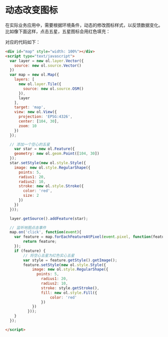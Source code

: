 # 动态改变图标

在实际业务应用中，需要根据环境条件，动态的修改图标样式，以反馈数据变化。 比如像下面这样，点击五星，五星图标会用红色填充：


<head>                  
	<link href="../src/ol3.13.1/ol.css" rel="stylesheet" type="text/css" />
	<script type="text/javascript" src="../src/ol3.13.1/ol.js" charset="utf-8"></script>
</head>
<div id="map" style="width: 100%"></div>
<script type="text/javascript">
  var layer = new ol.layer.Vector({
    source: new ol.source.Vector()
  })
  var map = new ol.Map({
    layers: [
      new ol.layer.Tile({
        source: new ol.source.OSM()
      }), 
      layer
    ],
    target: 'map',
    view: new ol.View({
      projection: 'EPSG:4326',
      center: [104, 30],
      zoom: 10
    })
  });

	var star = new ol.Feature({
    geometry: new ol.geom.Point([104, 30])
  });
  star.setStyle(new ol.style.Style({
    image: new ol.style.RegularShape({
      points: 5,
      radius1: 20,
      radius2: 10,
      stroke: new ol.style.Stroke({
      	color: 'red',
      	size: 2
      })
    })
  }));

  layer.getSource().addFeature(star);

  map.on('click', function(event){
  	var feature = map.forEachFeatureAtPixel(event.pixel, function(feature){
  		return feature;
  	});
  	if (feature) {
  		var style = feature.getStyle().getImage();
  		feature.setStyle(new ol.style.Style({
		    image: new ol.style.RegularShape({
		      points: 5,
	  			radius1: 20,
	  			radius2: 10,
	  			stroke: style.getStroke(),
	  			fill: new ol.style.Fill({
		  			color: 'red'
		  		})
		    })
		  }));
  	}
  });

</script>

对应的代码如下：
```html
<div id="map" style="width: 100%"></div>
<script type="text/javascript">
  var layer = new ol.layer.Vector({
    source: new ol.source.Vector()
  })
  var map = new ol.Map({
    layers: [
      new ol.layer.Tile({
        source: new ol.source.OSM()
      }), 
      layer
    ],
    target: 'map',
    view: new ol.View({
      projection: 'EPSG:4326',
      center: [104, 30],
      zoom: 10
    })
  });

  // 添加一个空心的五星
	var star = new ol.Feature({
    geometry: new ol.geom.Point([104, 30])
  });
  star.setStyle(new ol.style.Style({
    image: new ol.style.RegularShape({
      points: 5,
      radius1: 20,
      radius2: 10,
      stroke: new ol.style.Stroke({
      	color: 'red',
      	size: 2
      })
    })
  }));

  layer.getSource().addFeature(star);

  // 监听地图点击事件
  map.on('click', function(event){
  	var feature = map.forEachFeatureAtPixel(event.pixel, function(feature){
  		return feature;
  	});
  	if (feature) {
  		// 将空心五星为红色实心五星
  		var style = feature.getStyle().getImage();
  		feature.setStyle(new ol.style.Style({
		    image: new ol.style.RegularShape({
		      points: 5,
	  			radius1: 20,
	  			radius2: 10,
	  			stroke: style.getStroke(),
	  			fill: new ol.style.Fill({
		  			color: 'red'
		  		})
		    })
		  }));
  	}
  });

</script>
```
